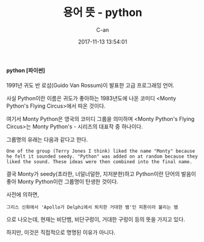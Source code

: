 ﻿---
layout: post
title:  "용어 뜻 - python"
date:   2017-11-13 13:54:01
author: C-an
categories: English_origin
---

#### python [파이썬] ####

1991년 귀도 반 로섬(Guido Van Rossum)이 발표한 고급 프로그래밍 언어.

사실 Python이란 이름은 귀도가 좋아하는 1983년도에 나온 코미디 <Monty Python's Flying Circus>에서 따온 것이다.

여기서 Monty Python은 영국의 코미디 그룹을 의미하며 <Monty Python's Flying Circus>는 Monty Python's - 시리즈의 대표작 중 하나이다. 

그룹명의 유래는 다음과 같다고 한다.

```
One of the group (Terry Jones I think) liked the name "Monty" because he felt it sounded seedy. "Python" was added on at random because they liked the sound. These ideas were then combined into the final name.
```

결국 Monty가 seedy(초라한, 너덜너덜한, 지저분한)하고 Python이란 단어의 발음이 좋아 Monty Python이란 그룹명이 탄생한 것이다.

사전에 의하면,

```
그리스 신화에서 'Apollo가 Delphi에서 퇴치한 거대한 뱀'인 피톤이라 불리는 뱀
```

으로 나오는데, 현재는 비단뱀, 비단구렁이, 거대한 구렁이 등의 뜻을 가지고 있다.

하지만, 이것은 직접적으로 명명된 이유가 아니다.
